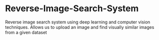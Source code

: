 # Reverse-Image-Search-System
Reverse image search system using deep learning and computer vision techniques. Allows us to upload an image and find visually similar images from a given dataset
